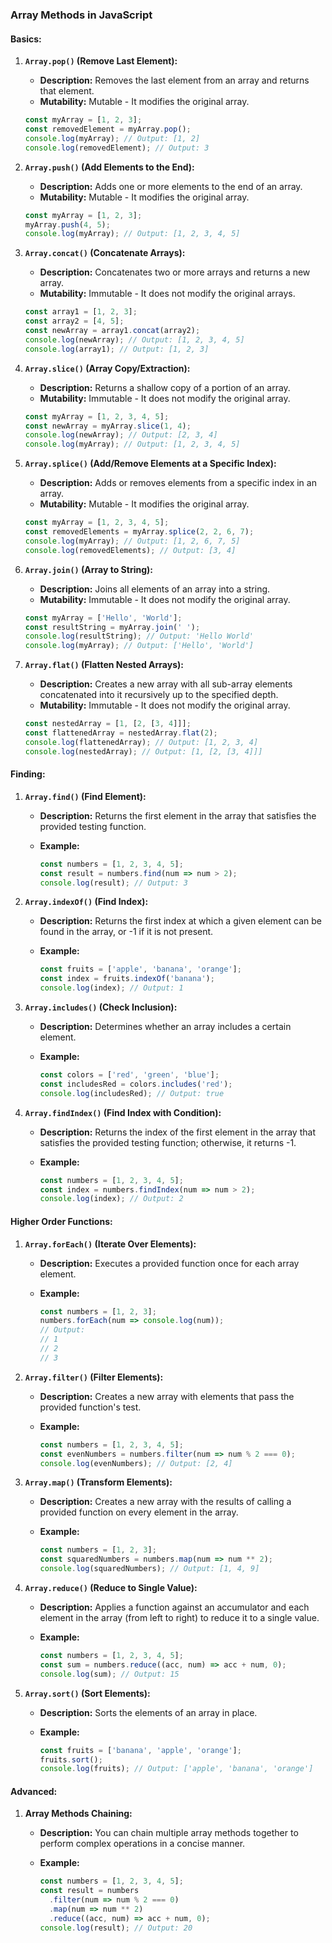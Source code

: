 ### Array Methods in JavaScript

#### Basics:

1. **`Array.pop()` (Remove Last Element):**
   - **Description:** Removes the last element from an array and returns that element.
   - **Mutability:** Mutable - It modifies the original array.

   ```javascript
   const myArray = [1, 2, 3];
   const removedElement = myArray.pop();
   console.log(myArray); // Output: [1, 2]
   console.log(removedElement); // Output: 3
   ```

2. **`Array.push()` (Add Elements to the End):**
   - **Description:** Adds one or more elements to the end of an array.
   - **Mutability:** Mutable - It modifies the original array.

   ```javascript
   const myArray = [1, 2, 3];
   myArray.push(4, 5);
   console.log(myArray); // Output: [1, 2, 3, 4, 5]
   ```

3. **`Array.concat()` (Concatenate Arrays):**
   - **Description:** Concatenates two or more arrays and returns a new array.
   - **Mutability:** Immutable - It does not modify the original arrays.

   ```javascript
   const array1 = [1, 2, 3];
   const array2 = [4, 5];
   const newArray = array1.concat(array2);
   console.log(newArray); // Output: [1, 2, 3, 4, 5]
   console.log(array1); // Output: [1, 2, 3]
   ```

4. **`Array.slice()` (Array Copy/Extraction):**
   - **Description:** Returns a shallow copy of a portion of an array.
   - **Mutability:** Immutable - It does not modify the original array.

   ```javascript
   const myArray = [1, 2, 3, 4, 5];
   const newArray = myArray.slice(1, 4);
   console.log(newArray); // Output: [2, 3, 4]
   console.log(myArray); // Output: [1, 2, 3, 4, 5]
   ```

5. **`Array.splice()` (Add/Remove Elements at a Specific Index):**
   - **Description:** Adds or removes elements from a specific index in an array.
   - **Mutability:** Mutable - It modifies the original array.

   ```javascript
   const myArray = [1, 2, 3, 4, 5];
   const removedElements = myArray.splice(2, 2, 6, 7);
   console.log(myArray); // Output: [1, 2, 6, 7, 5]
   console.log(removedElements); // Output: [3, 4]
   ```

6. **`Array.join()` (Array to String):**
   - **Description:** Joins all elements of an array into a string.
   - **Mutability:** Immutable - It does not modify the original array.

   ```javascript
   const myArray = ['Hello', 'World'];
   const resultString = myArray.join(' ');
   console.log(resultString); // Output: 'Hello World'
   console.log(myArray); // Output: ['Hello', 'World']
   ```

7. **`Array.flat()` (Flatten Nested Arrays):**
   - **Description:** Creates a new array with all sub-array elements concatenated into it recursively up to the specified depth.
   - **Mutability:** Immutable - It does not modify the original array.

   ```javascript
   const nestedArray = [1, [2, [3, 4]]];
   const flattenedArray = nestedArray.flat(2);
   console.log(flattenedArray); // Output: [1, 2, 3, 4]
   console.log(nestedArray); // Output: [1, [2, [3, 4]]]
   ```

#### Finding:

1. **`Array.find()` (Find Element):**
   - **Description:** Returns the first element in the array that satisfies the provided testing function.
   - **Example:**

     ```javascript
     const numbers = [1, 2, 3, 4, 5];
     const result = numbers.find(num => num > 2);
     console.log(result); // Output: 3
     ```

2. **`Array.indexOf()` (Find Index):**
   - **Description:** Returns the first index at which a given element can be found in the array, or -1 if it is not present.
   - **Example:**

     ```javascript
     const fruits = ['apple', 'banana', 'orange'];
     const index = fruits.indexOf('banana');
     console.log(index); // Output: 1
     ```

3. **`Array.includes()` (Check Inclusion):**
   - **Description:** Determines whether an array includes a certain element.
   - **Example:**

     ```javascript
     const colors = ['red', 'green', 'blue'];
     const includesRed = colors.includes('red');
     console.log(includesRed); // Output: true
     ```

4. **`Array.findIndex()` (Find Index with Condition):**
   - **Description:** Returns the index of the first element in the array that satisfies the provided testing function; otherwise, it returns -1.
   - **Example:**

     ```javascript
     const numbers = [1, 2, 3, 4, 5];
     const index = numbers.findIndex(num => num > 2);
     console.log(index); // Output: 2
     ```

#### Higher Order Functions:

1. **`Array.forEach()` (Iterate Over Elements):**
   - **Description:** Executes a provided function once for each array element.
   - **Example:**

     ```javascript
     const numbers = [1, 2, 3];
     numbers.forEach(num => console.log(num));
     // Output:
     // 1
     // 2
     // 3
     ```

2. **`Array.filter()` (Filter Elements):**
   - **Description:** Creates a new array with elements that pass the provided function's test.
   - **Example:**

     ```javascript
     const numbers = [1, 2, 3, 4, 5];
     const evenNumbers = numbers.filter(num => num % 2 === 0);
     console.log(evenNumbers); // Output: [2, 4]
     ```

3. **`Array.map()` (Transform Elements):**
   - **Description:** Creates a new array with the results of calling a provided function on every element in the array.
   - **Example:**

     ```javascript
     const numbers = [1, 2, 3];
     const squaredNumbers = numbers.map(num => num ** 2);
     console.log(squaredNumbers); // Output: [1, 4, 9]
     ```

4. **`Array.reduce()` (Reduce to Single Value):**
   - **Description:** Applies a function against an accumulator and each element in the array (from left to right) to reduce it to a single value.
   - **Example:**

     ```javascript
     const numbers = [1, 2, 3, 4, 5];
     const sum = numbers.reduce((acc, num) => acc + num, 0);
     console.log(sum); // Output: 15
     ```

5. **`Array.sort()` (Sort Elements):**
   - **Description:** Sorts the elements of an array in place.
   - **Example:**

     ```javascript
     const fruits = ['banana', 'apple', 'orange'];
     fruits.sort();
     console.log(fruits); // Output: ['apple', 'banana', 'orange']
     ```

#### Advanced:

1. **Array Methods Chaining:**
    - **Description:** You can chain multiple array methods together to perform complex operations in a concise manner.
    - **Example:**

      ```javascript
      const numbers = [1, 2, 3, 4, 5];
      const result = numbers
        .filter(num => num % 2 === 0)
        .map(num => num ** 2)
        .reduce((acc, num) => acc + num, 0);
      console.log(result); // Output: 20
      ```

